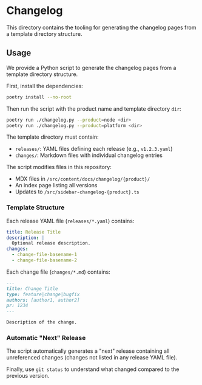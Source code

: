 # Changelog

This directory contains the tooling for generating the changelog pages from a
template directory structure.

## Usage

We provide a Python script to generate the changelog pages from a template
directory structure.

First, install the dependencies:

```sh
poetry install --no-root
```

Then run the script with the product name and template directory `dir`:

```sh
poetry run ./changelog.py --product=node <dir>
poetry run ./changelog.py --product=platform <dir>
```

The template directory must contain:

- `releases/`: YAML files defining each release (e.g., `v1.2.3.yaml`)
- `changes/`: Markdown files with individual changelog entries

The script modifies files in this repository:

- MDX files in `/src/content/docs/changelog/{product}/`
- An index page listing all versions
- Updates to `/src/sidebar-changelog-{product}.ts`

### Template Structure

Each release YAML file (`releases/*.yaml`) contains:

```yaml
title: Release Title
description: |
  Optional release description.
changes:
  - change-file-basename-1
  - change-file-basename-2
```

Each change file (`changes/*.md`) contains:

```markdown
---
title: Change Title
type: feature|change|bugfix
authors: [author1, author2]
pr: 1234
---

Description of the change.
```

### Automatic "Next" Release

The script automatically generates a "next" release containing all unreferenced
changes (changes not listed in any release YAML file).

Finally, use `git status` to understand what changed compared to the previous
version.
